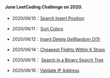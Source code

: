 #### June LeetCoding Challenge on 2020.

- 2020/06/10：[Search Insert Position]( https://leetcode.com/explore/challenge/card/june-leetcoding-challenge/540/week-2-june-8th-june-14th/3356/ )
- 2020/06/11： [Sort Colors]( https://leetcode.com/explore/challenge/card/june-leetcoding-challenge/540/week-2-june-8th-june-14th/3357/ ) 
- 2020/06/12：[Insert Delete GetRandom O(1)]( https://leetcode.com/explore/challenge/card/june-leetcoding-challenge/540/week-2-june-8th-june-14th/3358/ )
- 2020/06/14：[Cheapest Flights Within K Stops]( https://leetcode.com/explore/challenge/card/june-leetcoding-challenge/540/week-2-june-8th-june-14th/3360/ ) 
- 2020/06/15： [Search in a Binary Search Tree]( https://leetcode.com/explore/challenge/card/june-leetcoding-challenge/541/week-3-june-15th-june-21st/3361/ )

- 2020/06/16：[Validate IP Address ]( https://leetcode.com/explore/challenge/card/june-leetcoding-challenge/541/week-3-june-15th-june-21st/3362/ )

